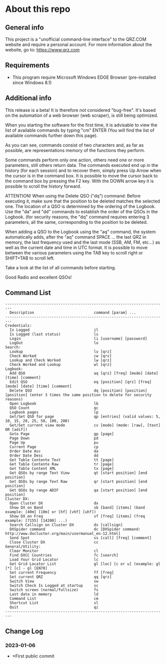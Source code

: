 # About this repo

## General info
This project is a "unofficial command-line interface" to the QRZ.COM website and require a personal account.
For more information about the website, go to: https://www.qrz.com  

## Requirements
* This program require Microsoft Windows EDGE Browser (pre-installed since Windows 8.1)

## Additional info
This release is a beta! It is therefore not considered "bug-free".
It's based on the automation of a web browser (web scraper), is still being optimized.

When you starting the software for the first time, it is advisable to view the list of available commands by typing "cm" ENTER
(You will find the list of available commands further down this page).

As you can see, commands consist of two characters and, as far as possible, are representations
memory of the functions they perform.

Some commands perform only one action, others need one or more parameters, still others return data.
The commands executed end up in the history (for each session) and to recover them, simply press
Up Arrow when the cursor is in the command box. It is possible to move the cursor back to the
command box by pressing the F2 key. With the DOWN arrow key it is possible to scroll the history forward.

ATTENTION! When using the Delete QSO ("dq") command: Before executing it, make sure that the position to be deleted
matches the selected one. The location of a QSO is determined by the ordering of the Logbook. Use
the "da" and "dd" commands to establish the order of the QSOs in the Logbook. (for security reasons, the "dq" command requires
entering 3 parameters, all the same, corresponding to the position to be deleted.

When adding a QSO to the Logbook using the "aq" command, the system automatically adds,
after the "aq" command SPACE ... the last QRZ in memory, the last frequency used and the last mode (SSB, AM, FM, etc...)
as well as the current date and time in UTC format. It is possible to move between the various parameters using the TAB key to scroll
right or SHIFT+TAB to scroll left.

Take a look at the list of all commands before starting.

Good Radio and excellent QSOs!


## Command List
```
-------------------------------------------------------------------------
  Description                           command [param] ...
-------------------------------------------------------------------------
Credentials:
  Is Logged                             il
  Is Logged (last status)               ls
  Login                                 li [username] [password]
  LogOut                                lo
Search:
  Lookup                                lu [qrz]
  Check Worked                          cw [qrz]
  Lookup and Check Worked               lw [qrz]
  Check Worked and Lookup               wl [qrz]
Logbook:
  Add QSO                               aq [qrz] [freq] [mode] [date] [time] [comment]
  Edit QSO                              eq [position] [qrz] [freq] [mode] [date] [time] [comment]
  Delete QSO                            dq [position] [position] [position] (enter 3 times the same position to delete for security reasons)
  Open Logbook                          lb
  QSO Count                             qc
  Logbook pages                         lp
  Get/Set QSO for page                  qp [entries] (valid values: 5, 10, 15, 20, 25, 50, 100, 200)
  Get/Set current view mode             cv [mode] (mode: [raw], [text] OR [adif])
  Goto Page                             gp [page]
  Page Down                             pd
  Page Up                               pu
  Current Page                          cp
  Order Date Asc                        da
  Order Date Desc                       dd
  Get Table Contente Text               tt [page]
  Get Table Contente Raw                tr [page]
  Get Table Content XML                 tx [page]
  Get QSOs by range Text View           qt [start position] [end position]
  Get QSOs by range Text Raw            qr [start position] [end position]
  Get QSOs by range ADIF                qa [start position] [end position]
Cluster DX:
  Open Cluster DX                       dx
  Show DX on Band                       sb [band] [items] (band example: [40m] [10m] or [hf] [vhf] [uhf])
  Show DX on Freq                       sf [freq] [items] (freq example: [7155] [14200] ...)
  Search Callsign on Cluster DX         ds [callsign]
  DXSpider command                      dc [DXSpider command: http://www.dxcluster.org/main/usermanual_en-12.html]
  Send Spot                             ss [call] [freq] [comment]
  Close Cluster DX                      cc
General/Utility:
  Clear Monitor                         cl
  Find DXCC Countries                   fc [search]
  Load Your Grid Locator                lc
  Get Grid Locator List                 gl [loc] [c or u] (example: gl [*] [c] - gl [EN70]
  Set current Frequency                 ff [freq]
  Set current QRZ                       qq [qrz]
  Switch View                           sw
  Switch Check Is Logged at startup     sc
  Switch screen (normal/fullsize)       fs
  Last data in memory                   ld
  Command List                          cm
  Shortcut List                         sl
  Quit                                  qi
-------------------------------------------------------------------------
```

## Change Log
### 2023-01-06
* *First public commit

